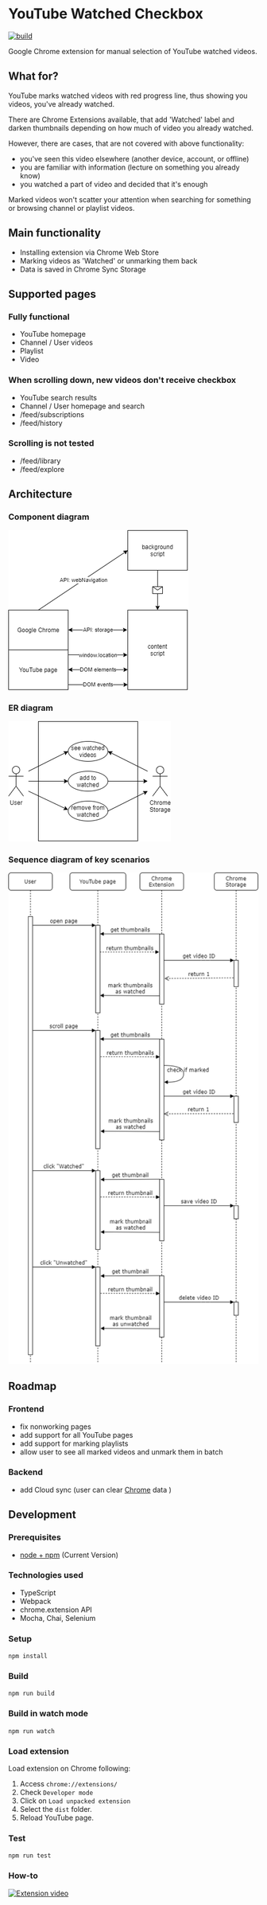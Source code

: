 # YouTube Watched Checkbox

[![build](https://github.com/alex-krav/youtube-watched-checkbox/actions/workflows/build.yml/badge.svg)](https://github.com/alex-krav/youtube-watched-checkbox/actions/workflows/build.yml)

Google Chrome extension for manual selection of YouTube watched videos.

## What for?
YouTube marks watched videos with red progress line, thus showing you videos, you've already watched.

There are Chrome Extensions available, that add 'Watched' label and darken thumbnails depending on how much of video you already watched.

However, there are cases, that are not covered with above functionality:
- you've seen this video elsewhere (another device, account, or offline)
- you are familiar with information (lecture on something you already know)
- you watched a part of video and decided that it's enough

Marked videos won't scatter your attention when searching for something or browsing channel or playlist videos.

## Main functionality
- Installing extension via Chrome Web Store
- Marking videos as 'Watched' or unmarking them back
- Data is saved in Chrome Sync Storage

## Supported pages

### Fully functional
- YouTube homepage
- Channel / User videos
- Playlist
- Video 

### When scrolling down, new videos don't receive checkbox
- YouTube search results
- Channel / User homepage and search
- /feed/subscriptions
- /feed/history

### Scrolling is not tested
- /feed/library
- /feed/explore

## Architecture

### Component diagram
![Software components](./doc/software-components.png)

### ER diagram
![ER diagram](./doc/ER-diagram.png)

### Sequence diagram of key scenarios
![Key scenarios](./doc/key-scenarios.png)

## Roadmap

### Frontend
- fix nonworking pages
- add support for all YouTube pages
- add support for marking playlists
- allow user to see all marked videos and unmark them in batch

### Backend
- add Cloud sync (user can clear [Chrome](https://chrome.google.com/sync) data )

## Development 

### Prerequisites

* [node + npm](https://nodejs.org/) (Current Version)

### Technologies used

* TypeScript
* Webpack
* chrome.extension API  
* Mocha, Chai, Selenium

### Setup

```
npm install
```

### Build

```
npm run build
```

### Build in watch mode

```
npm run watch
```

### Load extension

Load extension on Chrome following:
1. Access `chrome://extensions/`
2. Check `Developer mode`
3. Click on `Load unpacked extension`
4. Select the `dist` folder.
5. Reload YouTube page.

### Test

```
npm run test
```

### How-to

[![Extension video](https://img.youtube.com/vi/X0sIQRgduEw/0.jpg)](https://www.youtube.com/watch?v=X0sIQRgduEw)
